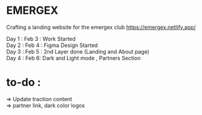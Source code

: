 # EMERGEX
Crafting a landing website for the emergex club
https://emergex.netlify.app/


Day 1 : Feb 3 : Work Started <br>
Day 2 : Feb 4 : Figma Design Started <br>
Day 3 : Feb 5 : 2nd Layer done (Landing and About page) <br>
Day 4 : Feb 6: Dark and Light mode , Partners Section<br>

to-do : <br> 
=
 => Update traction content <br>
 => partner link, dark color logos <br>

